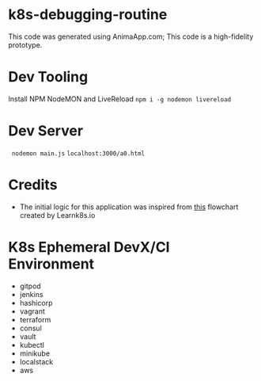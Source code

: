 # k8s-debugging-routine
This code was generated using AnimaApp.com; This code is a high-fidelity prototype.

# Dev Tooling
Install NPM NodeMON and LiveReload
`npm i -g nodemon livereload`

# Dev Server
` nodemon main.js`
`localhost:3000/a0.html`

# Credits
- The initial logic for this application was inspired from [this](https://learnk8s.io/troubleshooting-deployments) flowchart created by Learnk8s.io 


# K8s Ephemeral DevX/CI Environment

- gitpod
- jenkins
- hashicorp
- vagrant
- terraform
- consul
- vault
- kubectl
- minikube
- localstack
- aws

